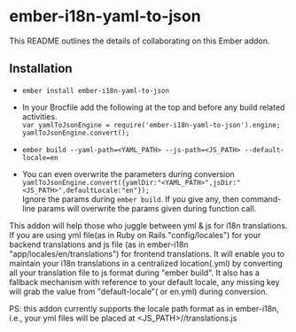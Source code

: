 # ember-i18n-yaml-to-json

This README outlines the details of collaborating on this Ember addon.

## Installation

* `ember install ember-i18n-yaml-to-json`

* In your Brocfile add the following at the top and before any build related activities.<br/>
  `var yamlToJsonEngine = require('ember-i18n-yaml-to-json').engine;`<br/>
  `yamlToJsonEngine.convert();`<br/>

* `ember build --yaml-path=<YAML_PATH> --js-path=<JS_PATH> --default-locale=en`

* You can even overwrite the parameters during conversion <br/>
   `yamlToJsonEngine.convert({yamlDir:"<YAML_PATH>",jsDir:"<JS_PATH>",defaultLocale:"en"});`<br/>
   Ignore the params during `ember build`. If you give any, then command-line params will overwrite the params given during function call.

This addon will help those who juggle between yml & js for i18n translations. If you are using yml file(as in Ruby on Rails "config/locales") for your backend translations and js file (as in ember-i18n "app/locales/en/translations") for frontend translations. It will enable you to maintain your i18n translations in a centralized location(.yml) by converting all your translation file to js format during "ember build". It also has a fallback mechanism with reference to your default locale, any missing key will grab the value from "default-locale"( or en.yml) during conversion.

PS: this addon currently supports the locale path format as in ember-i18n, i.e., your yml files will be placed at <JS_PATH>/<LOCALE>/translations.js